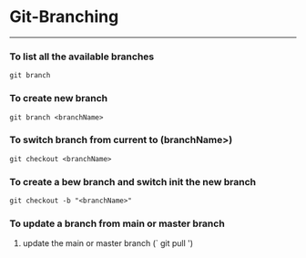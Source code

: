 # Git-Branching
---
### To list all the available branches
``` git branch ```
### To create new branch 
``` git branch <branchName> ```

### To switch branch from current to (branchName>)
``` git checkout <branchName> ```

### To create a bew branch and switch init the new branch
``` git checkout -b "<branchName>" ```

### To update a branch from main or master branch
1. update the main or master branch (` git pull ')
